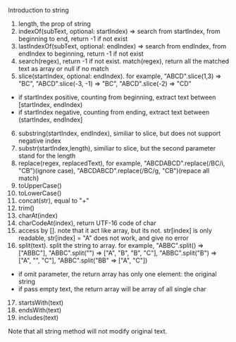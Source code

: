 Introduction to string

1. length, the prop of string
2. indexOf(subText, optional: startIndex) => search from startIndex, from beginning to end, return -1 if not exist
3. lastIndexOf(subText, optional: endIndex) => search from endIndex, from endIndex to beginning, return -1 if not exist
4. search(regex), return -1 if not exist.
   match(regex), return all the matched text as array or null if no match
5. slice(startIndex, optional: endIndex). for example, "ABCD".slice(1,3) => "BC", "ABCD".slice(-3, -1) => "BC", "ABCD".slice(-2) => "CD"
  - if startIndex positive, counting from beginning, extract text between [startIndex, endIndex)
  - if startIndex negative, counting from ending, extract text between (startIndex, endIndex]
6. substring(startIndex, endIndex), similiar to slice, but does not support negative index
7. substr(startIndex,length), similiar to slice, but the second parameter stand for the length
8. replace(regex, replacedText), for example, "ABCDABCD".replace(/BC/i, "CB")(ignore case), "ABCDABCD".replace(/BC/g, "CB")(repace all match)
9. toUpperCase()
10. toLowerCase()
11. concat(str), equal to "+"
12. trim()
13. charAt(index)
14. charCodeAt(index), return UTF-16 code of char
15. access by []. note that it act like array, but its not. str[index] is only readable, str[index] = "A" does not work, and give no error
16. split(text). split the string to array. for example, "ABBC".split() => ["ABBC"], "ABBC".split("") => ["A", "B", "B", "C"], "ABBC".split("B") => ["A", "", "C"], "ABBC".split("BB" => ["A", "C"])
  - if omit parameter, the return array has only one element: the original string
  - if pass empty text, the return array will be array of all single char
17. startsWith(text)
18. endsWith(text)
19. includes(text)

Note that all string method will not modify original text.

